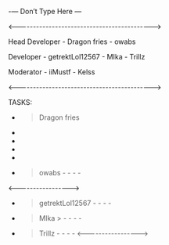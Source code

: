 -— Don’t Type Here —


<------------------------------------------->

Head Developer - Dragon fries - owabs

Developer - getrektLol12567 - MIka - Trillz

Moderator - iiMustf - Kelss

<------------------------------------------->

TASKS:
- > Dragon fries
-
-
-
-

- > owabs
                 -
                 -
                 -
                 -

<----------------->

- > getrektLol12567
                 -
                 -
                 -
                 -

- > MIka > 
                 -
                 -
                 -
                 -
                 
- > Trillz
                 -
                 -
                 -
                 -
<----------------->
